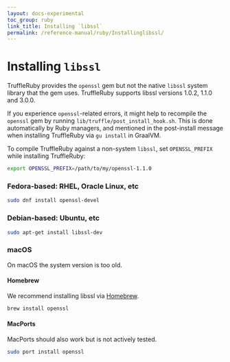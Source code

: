 ```yaml
---
layout: docs-experimental
toc_group: ruby
link_title: Installing `libssl`
permalink: /reference-manual/ruby/Installinglibssl/
---
```

# Installing `libssl`

TruffleRuby provides the `openssl` gem but not the native `libssl` system library that the gem uses.
TruffleRuby supports libssl versions 1.0.2, 1.1.0 and 3.0.0.

If you experience `openssl`-related errors, it might help to recompile the `openssl` gem by running `lib/truffle/post_install_hook.sh`.
This is done automatically by Ruby managers, and mentioned in the post-install message when installing TruffleRuby via `gu install` in GraalVM.

To compile TruffleRuby against a non-system `libssl`, set `OPENSSL_PREFIX` while installing TruffleRuby:
```bash
export OPENSSL_PREFIX=/path/to/my/openssl-1.1.0
```

### Fedora-based: RHEL, Oracle Linux, etc

```bash
sudo dnf install openssl-devel
```

### Debian-based: Ubuntu, etc

```bash
sudo apt-get install libssl-dev
```

### macOS

On macOS the system version is too old.

#### Homebrew

We recommend installing libssl via [Homebrew](https://brew.sh).

```bash
brew install openssl
```

#### MacPorts

MacPorts should also work but is not actively tested.

```bash
sudo port install openssl
```
